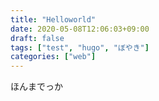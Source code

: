 ```yaml
---
title: "Helloworld"
date: 2020-05-08T12:06:03+09:00
draft: false
tags: ["test", "hugo", "ぼやき"]
categories: ["web"]
---
```


ほんまでっか

